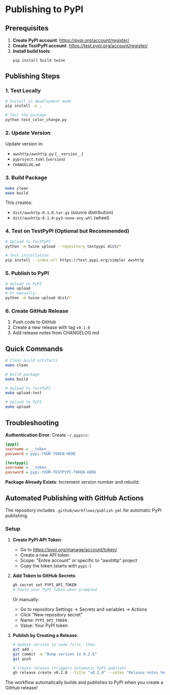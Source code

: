 # Publishing to PyPI

## Prerequisites

1. **Create PyPI account**: https://pypi.org/account/register/
2. **Create TestPyPI account**: https://test.pypi.org/account/register/
3. **Install build tools**:
   ```bash
   pip install build twine
   ```

## Publishing Steps

### 1. Test Locally
```bash
# Install in development mode
pip install -e .

# Test the package
python test_color_change.py
```

### 2. Update Version
Update version in:
- `awshttp/awshttp.py` (`__version__`)
- `pyproject.toml` (`version`)
- `CHANGELOG.md`

### 3. Build Package
```bash
make clean
make build
```

This creates:
- `dist/awshttp-0.1.0.tar.gz` (source distribution)
- `dist/awshttp-0.1.0-py3-none-any.whl` (wheel)

### 4. Test on TestPyPI (Optional but Recommended)
```bash
# Upload to TestPyPI
python -m twine upload --repository testpypi dist/*

# Test installation
pip install --index-url https://test.pypi.org/simple/ awshttp
```

### 5. Publish to PyPI
```bash
# Upload to PyPI
make upload
# Or manually:
python -m twine upload dist/*
```

### 6. Create GitHub Release
1. Push code to GitHub
2. Create a new release with tag `v0.1.0`
3. Add release notes from CHANGELOG.md

## Quick Commands

```bash
# Clean build artifacts
make clean

# Build package
make build

# Upload to TestPyPI
make upload-test

# Upload to PyPI
make upload
```

## Troubleshooting

**Authentication Error**: Create `~/.pypirc`:
```ini
[pypi]
username = __token__
password = pypi-YOUR-TOKEN-HERE

[testpypi]
username = __token__
password = pypi-YOUR-TESTPYPI-TOKEN-HERE
```

**Package Already Exists**: Increment version number and rebuild.

## Automated Publishing with GitHub Actions

The repository includes `.github/workflows/publish.yml` for automatic PyPI publishing.

### Setup

1. **Create PyPI API Token**:
   - Go to https://pypi.org/manage/account/token/
   - Create a new API token
   - Scope: "Entire account" or specific to "awshttp" project
   - Copy the token (starts with `pypi-`)

2. **Add Token to GitHub Secrets**:
   ```bash
   gh secret set PYPI_API_TOKEN
   # Paste your PyPI token when prompted
   ```
   
   Or manually:
   - Go to repository Settings → Secrets and variables → Actions
   - Click "New repository secret"
   - Name: `PYPI_API_TOKEN`
   - Value: Your PyPI token

3. **Publish by Creating a Release**:
   ```bash
   # Update version in code first, then:
   git add .
   git commit -m "Bump version to 0.2.0"
   git push
   
   # Create release (triggers automatic PyPI publish)
   gh release create v0.2.0 --title "v0.2.0" --notes "Release notes here"
   ```

The workflow automatically builds and publishes to PyPI when you create a GitHub release!
